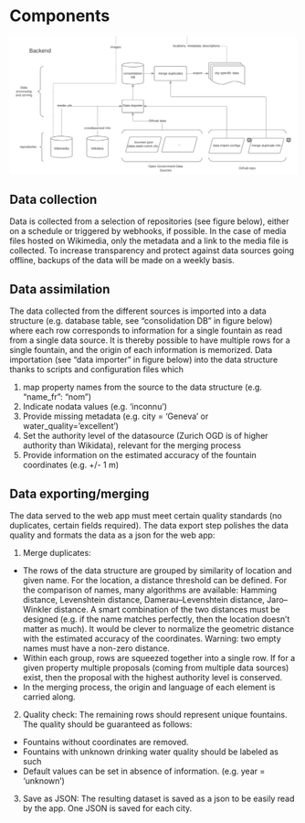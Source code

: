 # Components

![data flow](/docs/images/data-flow.png)

## Data collection
Data is collected from a selection of repositories (see figure below), either on a schedule or triggered by webhooks, if possible. In the case of media files hosted on Wikimedia, only the metadata and a link to the media file is collected.
To increase transparency and protect against data sources going offline, backups of the data will be made on a weekly basis.

## Data assimilation
The data collected from the different sources is imported into a data structure (e.g. database table, see “consolidation DB” in figure below) where each row corresponds to information for a single fountain as read from a single data source. It is thereby possible to have multiple rows for a single fountain, and the origin of each information is memorized.
Data importation (see “data importer” in figure below) into the data structure thanks to scripts and configuration files which 
1.	map property names from the source to the data structure (e.g. “name_fr”: “nom”)
2.	Indicate nodata values (e.g. ‘inconnu’)
3.	Provide missing metadata (e.g. city = ‘Geneva’ or water_quality=’excellent’)
4.	Set the authority level of the datasource (Zurich OGD is of higher authority than Wikidata), relevant for the merging process
5.	Provide information on the estimated accuracy of the fountain coordinates (e.g. +/- 1 m)

## Data exporting/merging

The data served to the web app must meet certain quality standards (no duplicates, certain fields required). The data export step polishes the data quality and formats the data as a json for the web app:
1. Merge duplicates: 
  - The rows of the data structure are grouped by similarity of location and given name. For the location, a distance threshold can be defined. For the comparison of names, many algorithms are available: Hamming distance, Levenshtein distance, Damerau–Levenshtein distance, Jaro–Winkler distance. A smart combination of the two distances must be designed (e.g. if the name matches perfectly, then the location doesn’t matter as much). It would be clever to normalize the geometric distance with the estimated accuracy of the coordinates. Warning: two empty names must have a non-zero distance.
  - Within each group, rows are squeezed together into a single row. If for a given property multiple proposals (coming from multiple data sources) exist, then the proposal with the highest authority level is conserved. 
  - In the merging process, the origin and language of each element is carried along. 
2. Quality check: The remaining rows should represent unique fountains. The quality should be guaranteed as follows:
  - Fountains without coordinates are removed.
  - Fountains with unknown drinking water quality should be labeled as such
  - Default values can be set in absence of information. (e.g. year = ‘unknown’)
3.	Save as JSON: The resulting dataset is saved as a json to be easily read by the app. One JSON is saved for each city.
